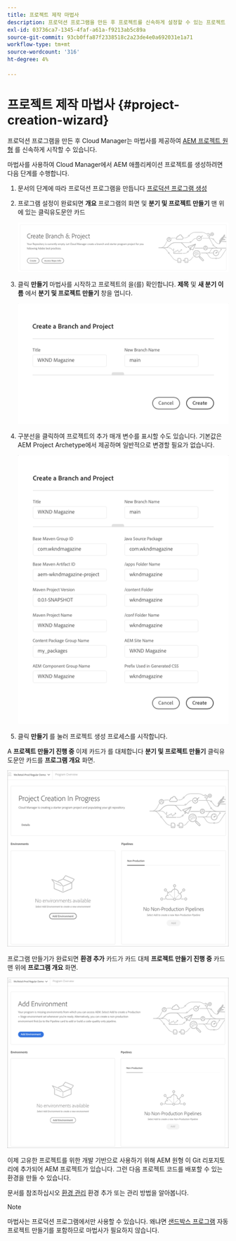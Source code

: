 ```yaml
---
title: 프로젝트 제작 마법사
description: 프로덕션 프로그램을 만든 후 프로젝트를 신속하게 설정할 수 있는 프로젝트 만들기 마법사에 대해 알아봅니다.
exl-id: 03736ca7-1345-4faf-a61a-f9213ab5c89a
source-git-commit: 93cb0ffa87f2338518c2a23de4e0a692031e1a71
workflow-type: tm+mt
source-wordcount: '316'
ht-degree: 4%

---
```


# 프로젝트 제작 마법사 {#project-creation-wizard}

프로덕션 프로그램을 만든 후 Cloud Manager는 마법사를 제공하여 [AEM 프로젝트 원형](https://experienceleague.adobe.com/docs/experience-manager-core-components/using/developing/archetype/overview.html) 를 신속하게 시작할 수 있습니다.

마법사를 사용하여 Cloud Manager에서 AEM 애플리케이션 프로젝트를 생성하려면 다음 단계를 수행합니다.

1. 문서의 단계에 따라 프로덕션 프로그램을 만듭니다 [프로덕션 프로그램 생성](creating-production-programs.md)

1. 프로그램 설정이 완료되면 **개요** 프로그램의 화면 및 **분기 및 프로젝트 만들기** 맨 위에 있는 클릭유도문안 카드

   ![마법사에 대한 클릭유도문안 지원](assets/create-wizard1.png)

1. 클릭 **만들기** 마법사를 시작하고 프로젝트의 을(를) 확인합니다. **제목** 및 **새 분기 이름** 에서 **분기 및 프로젝트 만들기** 창을 엽니다.

   ![분기 및 프로젝트 만들기](assets/create-wizard2.png)

1. 구분선을 클릭하여 프로젝트의 추가 매개 변수를 표시할 수도 있습니다. 기본값은 AEM Project Archetype에서 제공하며 일반적으로 변경할 필요가 없습니다.

   ![추가 프로젝트 매개 변수](assets/create-wizard5.png)

1. 클릭 **만들기** 를 눌러 프로젝트 생성 프로세스를 시작합니다.


A **프로젝트 만들기 진행 중** 이제 카드가 를 대체합니다 **분기 및 프로젝트 만들기** 클릭유도문안 카드를 **프로그램 개요** 화면.

![프로젝트 만들기 진행 중](assets/create-wizard3.png)

프로그램 만들기가 완료되면 **환경 추가** 카드가 카드 대체 **프로젝트 만들기 진행 중** 카드 맨 위에 **프로그램 개요** 화면.

![환경 추가](assets/create-wizard4.png)

이제 고유한 프로젝트를 위한 개발 기반으로 사용하기 위해 AEM 원형 이 Git 리포지토리에 추가되어 AEM 프로젝트가 있습니다. 그런 다음 프로젝트 코드를 배포할 수 있는 환경을 만들 수 있습니다.

문서를 참조하십시오 [환경 관리](/help/implementing/cloud-manager/manage-environments.md) 환경 추가 또는 관리 방법을 알아봅니다.

>[!NOTE]
>
>마법사는 프로덕션 프로그램에서만 사용할 수 있습니다. 왜냐면 [샌드박스 프로그램](introduction-sandbox-programs.md#auto-creation) 자동 프로젝트 만들기를 포함하므로 마법사가 필요하지 않습니다.